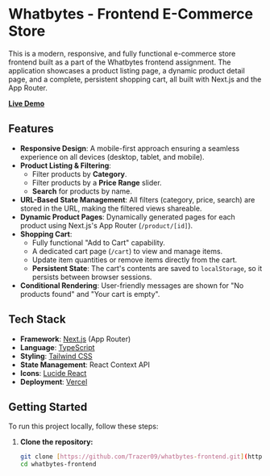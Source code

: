 
# Whatbytes - Frontend E-Commerce Store

This is a modern, responsive, and fully functional e-commerce store frontend built as a part of the Whatbytes frontend assignment. The application showcases a product listing page, a dynamic product detail page, and a complete, persistent shopping cart, all built with Next.js and the App Router.

**[Live Demo](https://whatbytes-frontend-nine.vercel.app/)**

<!-- ## Preview

| Home Page | Product Detail Page |
| :---: | :---: |
| *[Insert a screenshot of your home page here]* | *[Insert a screenshot of a product detail page here]* |

| Cart Page | Responsive (Mobile) View |
| :---: | :---: |
| *[Insert a screenshot of your cart page here]* | *[Insert a screenshot of the mobile view here]* | -->


## Features

- **Responsive Design**: A mobile-first approach ensuring a seamless experience on all devices (desktop, tablet, and mobile).
- **Product Listing & Filtering**:
    - Filter products by **Category**.
    - Filter products by a **Price Range** slider.
    - **Search** for products by name.
- **URL-Based State Management**: All filters (category, price, search) are stored in the URL, making the filtered views shareable.
- **Dynamic Product Pages**: Dynamically generated pages for each product using Next.js's App Router (`/product/[id]`).
- **Shopping Cart**:
    - Fully functional "Add to Cart" capability.
    - A dedicated cart page (`/cart`) to view and manage items.
    - Update item quantities or remove items directly from the cart.
    - **Persistent State**: The cart's contents are saved to `localStorage`, so it persists between browser sessions.
- **Conditional Rendering**: User-friendly messages are shown for "No products found" and "Your cart is empty".

## Tech Stack

- **Framework**: [Next.js](https://nextjs.org/) (App Router)
- **Language**: [TypeScript](https://www.typescriptlang.org/)
- **Styling**: [Tailwind CSS](https://tailwindcss.com/)
- **State Management**: React Context API
- **Icons**: [Lucide React](https://lucide.dev/)
- **Deployment**: [Vercel](https://vercel.com/)

## Getting Started

To run this project locally, follow these steps:

1. **Clone the repository:**
   ```bash
   git clone [https://github.com/Trazer09/whatbytes-frontend.git](https://github.com/Trazer09/whatbytes-frontend.git)
   cd whatbytes-frontend